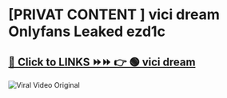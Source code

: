 
 # [PRIVAT CONTENT ] vici dream Onlyfans Leaked ezd1c

## <h2><a href="https://clipsfans.com/vici_dream&ref=git">🔗 Click to LINKS ⏩⏩ 👉 🟢 vici dream </a></h2>

<a href="https://clipsfans.com/vici_dream&ref=git" rel="nofollow" data-target="animated-image.originalLink"><img src="https://i.ibb.co.com/xMMVF88/686577567.gif" alt="Viral Video Original" style="max-width: 100%; display: inline-block;" data-target="animated-image.originalImage"></a>

